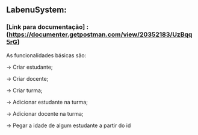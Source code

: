 ## LabenuSystem:

### [Link para documentação] : (https://documenter.getpostman.com/view/20352183/UzBqq5rG)

As funcionalidades básicas são:

→ Criar estudante;

→ Criar docente;

→ Criar turma;

→ Adicionar estudante na turma;

→ Adicionar docente na turma;

→ Pegar a idade de algum estudante a partir do id
